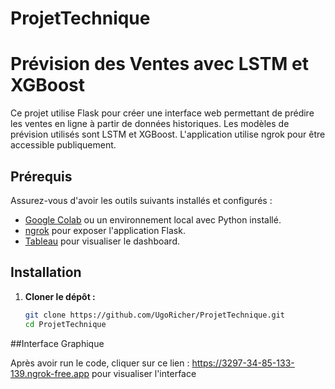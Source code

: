 # ProjetTechnique

# Prévision des Ventes avec LSTM et XGBoost

Ce projet utilise Flask pour créer une interface web permettant de prédire les ventes en ligne à partir de données historiques. Les modèles de prévision utilisés sont LSTM et XGBoost. L'application utilise ngrok pour être accessible publiquement.

## Prérequis

Assurez-vous d'avoir les outils suivants installés et configurés :
- [Google Colab](https://colab.research.google.com/) ou un environnement local avec Python installé.
- [ngrok](https://ngrok.com/) pour exposer l'application Flask.
-  [Tableau](https://www.tableau.com/) pour visualiser le dashboard.

## Installation

1. **Cloner le dépôt :**

   ```bash
   git clone https://github.com/UgoRicher/ProjetTechnique.git
   cd ProjetTechnique

##Interface Graphique

Après avoir run le code, cliquer sur ce lien : https://3297-34-85-133-139.ngrok-free.app pour visualiser l'interface
